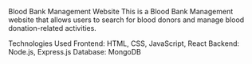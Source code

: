 Blood Bank Management Website
This is a Blood Bank Management website that allows users to search for blood donors and manage blood donation-related activities.

Technologies Used
Frontend: HTML, CSS, JavaScript, React
Backend: Node.js, Express.js
Database: MongoDB






